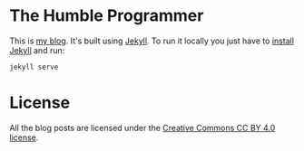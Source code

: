 # The Humble Programmer

This is [my blog](http://thehumbleprogrammer.com). It's built using [Jekyll](https://jekyllrb.com/). To run it locally you just have to [install Jekyll](https://jekyllrb.com/docs/installation/) and run:

    jekyll serve

# License

All the blog posts are licensed under the [Creative Commons CC BY 4.0 license](https://creativecommons.org/licenses/by/4.0/).
